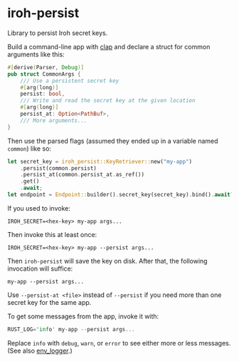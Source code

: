 # iroh-persist

Library to persist Iroh secret keys.

Build a command-line app with [clap](https://docs.rs/clap/latest/clap/) and
declare a struct for common arguments like this:
```rust
#[derive(Parser, Debug)]
pub struct CommonArgs {
    /// Use a persistent secret key
    #[arg(long)]
    persist: bool,
    /// Write and read the secret key at the given location
    #[arg(long)]
    persist_at: Option<PathBuf>,
    /// More arguments...
}
```

Then use the parsed flags (assumed they ended up in a variable named `common`)
like so:
```rust
let secret_key = iroh_persist::KeyRetriever::new("my-app")
    .persist(common.persist)
    .persist_at(common.persist_at.as_ref())
    .get()
    .await;
let endpoint = Endpoint::builder().secret_key(secret_key).bind().await?;
```

If you used to invoke:
```shell
IROH_SECRET=<hex-key> my-app args...
```
Then invoke this at least once:
```shell
IROH_SECRET=<hex-key> my-app --persist args...
```
Then `iroh-persist` will save the key on disk. After that, the following
invocation will suffice:
```shell
my-app --persist args...
```

Use `--persist-at <file>` instead of `--persist` if you need more than one
secret key for the same app.

To get some messages from the app, invoke it with:
```rust
RUST_LOG='info' my-app --persist args...
```
Replace `info` with `debug`, `warn`, or `error` to see either more or
less messages. (See also [env_logger](https://docs.rs/env_logger/latest/env_logger/).)
